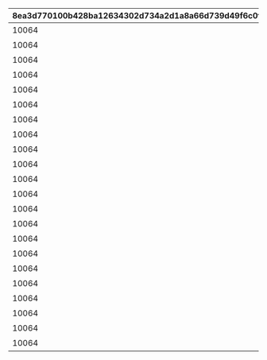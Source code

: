 |8ea3d770100b428ba12634302d734a2d1a8a66d739d49f6c0fa9ba57806311d1|06335e755d651915bba20ac6915913c0dcd091e08897e9ef1a04a6bd93e5732b|1f7812eafd79dcdd231ae2d7b5300ff0875ebb564f13e582f311a34d33a872ae|3523597e68782b78543a54f14c147e92419fc160f7e14ad4d99c3d60e4e4a252|d65c39c1ca86277351465203e577d6c2ec4db9046cd3127ade456b07b820819d|ba624ccd29c1e1ad4ff9fa3cd0fc318136bd00073e665db93a938d873069dee0|e9fdc80e7a89651da415a0272212db9fe08246a1dd3706e549a115814a76644b|
| --- | --- | --- | --- | --- | --- | --- |
|10064|4|0|0|開会式|1006401|20036104|
|10064|3|0|0|開会式|1006402|20036104|
|10064|1|1006402|0|徒競走|1006403|20036104|
|10064|4|1006402|0|徒競走|1006404|20036104|
|10064|2|1006402|0|徒競走|1006405|20036104|
|10064|2|1006405|0|騎馬戦|1006406|20036104|
|10064|4|1006405|0|騎馬戦|1006407|20036104|
|10064|3|1006406|0|昼休憩|1006408|20036106|
|10064|4|1006406|0|昼休憩|1006409|20036106|
|10064|3|1006408|0|学術文化出展各種|1006410|20036106|
|10064|4|1006408|0|学術文化出展各種|1006411|20036106|
|10064|1|1006408|0|学術文化出展各種|1006412|20036106|
|10064|4|1006410|0|侍女風給仕喫茶|1006413|20036108|
|10064|3|1006410|0|侍女風給仕喫茶|1006414|20036108|
|10064|3|1006414|0|総合リレー|1006415|20036113|
|10064|4|1006414|0|総合リレー|1006416|20036113|
|10064|1|1006415|2003601|セレモニーステージ|1006417|0|
|10064|4|1006415|2003601|セレモニーステージ|1006418|0|
|10064|2|1006415|2003601|セレモニーステージ|1006419|0|
|10064|3|1006419|2003601|閉会式|1006420|0|
|10064|4|1006419|2003601|閉会式|1006421|0|
|10064|4|1006420|2003601|コンプリート演出|1006422|0|
